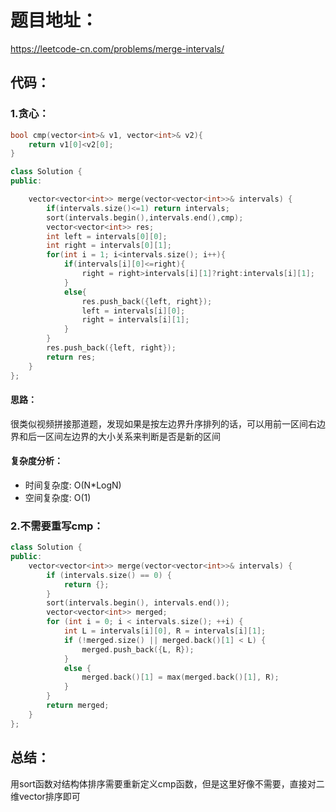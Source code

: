 # 题目地址：
https://leetcode-cn.com/problems/merge-intervals/
## 代码：
### 1.贪心：
```C++
bool cmp(vector<int>& v1, vector<int>& v2){
    return v1[0]<v2[0];
}

class Solution {
public:

    vector<vector<int>> merge(vector<vector<int>>& intervals) {
        if(intervals.size()<=1) return intervals;
        sort(intervals.begin(),intervals.end(),cmp);
        vector<vector<int>> res;
        int left = intervals[0][0];
        int right = intervals[0][1];
        for(int i = 1; i<intervals.size(); i++){
            if(intervals[i][0]<=right){
                right = right>intervals[i][1]?right:intervals[i][1];
            }
            else{
                res.push_back({left, right});
                left = intervals[i][0];
                right = intervals[i][1];
            }
        }
        res.push_back({left, right});
        return res;
    }
};
```
#### 思路：
很类似视频拼接那道题，发现如果是按左边界升序排列的话，可以用前一区间右边界和后一区间左边界的大小关系来判断是否是新的区间
#### 复杂度分析：
- 时间复杂度: O(N*LogN)
- 空间复杂度: O(1)

### 2.不需要重写cmp：
```C++
class Solution {
public:
    vector<vector<int>> merge(vector<vector<int>>& intervals) {
        if (intervals.size() == 0) {
            return {};
        }
        sort(intervals.begin(), intervals.end());
        vector<vector<int>> merged;
        for (int i = 0; i < intervals.size(); ++i) {
            int L = intervals[i][0], R = intervals[i][1];
            if (!merged.size() || merged.back()[1] < L) {
                merged.push_back({L, R});
            }
            else {
                merged.back()[1] = max(merged.back()[1], R);
            }
        }
        return merged;
    }
};
```


## 总结：
用sort函数对结构体排序需要重新定义cmp函数，但是这里好像不需要，直接对二维vector排序即可

